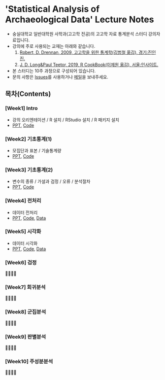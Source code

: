 # 'Statistical Analysis of Archaeological Data' Lecture Notes

- 숭실대학교 일반대학원 사학과(고고학 전공)의 고고학 자료 통계분석 스터디 강의자료입니다.
- 강의에 주로 사용되는 교재는 아래와 같습니다.
	1. [Robert, D. Drennan, 2009, 고고학을 위한 통계학(김범철 옮김), 경기:진인진.](http://www.kyobobook.co.kr/product/detailViewKor.laf?mallGb=KOR&ejkGb=KOR&barcode=9788963474069&orderClick=SPY)
	2. [J. D. Long&Paul Teetor, 2019, R CookBook(이제원 옮김), 서울:인사이트.](http://www.kyobobook.co.kr/product/detailViewKor.laf?ejkGb=KOR&mallGb=KOR&barcode=9788966262984&orderClick=LAG&Kc=#)
- 본 스터디는 10주 과정으로 구성되어 있습니다.
- 문의 사항은 [Issues](https://github.com/ChanToRe/Statistical-Analysis-of-Archaeological-Data/issues)를 사용하거나 [메일](chanhyeok@soongsil.ac.kr)을 보내주세요.

## 목차(Contents)
### [Week1] Intro
- 강의 오리엔테이션 / R 설치 / RStudio 설치 / R 패키지 설치
- [PPT](https://github.com/ChanToRe/Statistical-Analysis-of-Archaeological-Data/raw/main/Week1/Week1%20-%20Intro.pdf), [Code](https://github.com/ChanToRe/Statistical-Analysis-of-Archaeological-Data/blob/main/Week1/Week1-Intro.R)

### [Week2] 기초통계(1) 
- 모집단과 표본 / 기술통계량
- [PPT](https://github.com/ChanToRe/Statistical-Analysis-of-Archaeological-Data/raw/main/Week2/Week2%20-%20%EA%B8%B0%EC%B4%88%ED%86%B5%EA%B3%84(1).pdf), [Code](https://github.com/ChanToRe/Statistical-Analysis-of-Archaeological-Data/blob/main/Week2/Week2-%EA%B8%B0%EC%B4%88%ED%86%B5%EA%B3%84(1).R)

### [Week3] 기초통계(2)
- 변수의 종류 / 가설과 검정 / 오류 / 분석절차
- [PPT](https://github.com/ChanToRe/Statistical-Analysis-of-Archaeological-Data/raw/main/Week3/Week3%20-%20%EA%B8%B0%EC%B4%88%ED%86%B5%EA%B3%84(2).pdf), [Code](https://github.com/ChanToRe/Statistical-Analysis-of-Archaeological-Data/blob/main/Week3/Week3-%EA%B8%B0%EC%B4%88%ED%86%B5%EA%B3%84(3).R)

### [Week4] 전처리
- 데이터 전처리
- [PPT](https://github.com/ChanToRe/Statistical-Analysis-of-Archaeological-Data/raw/main/Week4/Week4%20-%20%EB%8D%B0%EC%9D%B4%ED%84%B0%20%EC%A0%84%EC%B2%98%EB%A6%AC.pdf), [Code](https://github.com/ChanToRe/Statistical-Analysis-of-Archaeological-Data/blob/main/Week4/Week4-%EB%8D%B0%EC%9D%B4%ED%84%B0%EC%A0%84%EC%B2%98%EB%A6%AC.R), [Data](https://github.com/ChanToRe/Statistical-Analysis-of-Archaeological-Data/tree/main/Week4/Data)

### [Week5] 시각화
- 데이터 시각화
- [PPT](https://github.com/ChanToRe/Statistical-Analysis-of-Archaeological-Data/raw/main/Week5/Week5%20-%20%EC%8B%9C%EA%B0%81%ED%99%94.pdf), [Code](https://github.com/ChanToRe/Statistical-Analysis-of-Archaeological-Data/blob/main/Week5/Week5-%EC%8B%9C%EA%B0%81%ED%99%94.R), [Data](https://github.com/ChanToRe/Statistical-Analysis-of-Archaeological-Data/tree/main/Week5/Data)

### [Week6] 검정
🚧👷‍♂️🚧

### [Week7] 회귀분석
🚧👷‍♂️🚧

### [Week8] 군집분석
🚧👷‍♂️🚧

### [Week9] 판별분석
🚧👷‍♂️🚧

### [Week10] 주성분분석
🚧👷‍♂️🚧